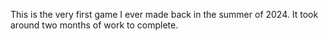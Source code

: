 This is the very first game I ever made back in the summer of 2024. It took around two months of work to complete. 
